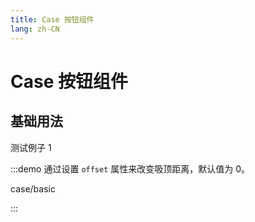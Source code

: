 ```yaml
---
title: Case 按钮组件
lang: zh-CN
---
```


# Case 按钮组件

## 基础用法

测试例子 1

:::demo 通过设置 `offset` 属性来改变吸顶距离，默认值为 0。

case/basic

:::
